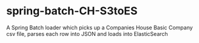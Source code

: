# spring-batch-CH-S3toES
A Spring Batch loader which picks up a Companies House Basic Company csv file, parses each row into JSON and loads into ElasticSearch

